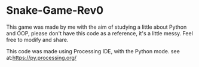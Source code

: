 # Snake-Game-Rev0
This game was made by me with the aim of studying a little about Python and OOP, please don't have this code as a reference, it's a little messy. Feel free to modify and share.

This code was made using Processing IDE, with the Python mode. see at:https://py.processing.org/
